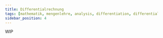 ```yaml
---
title: Differentialrechnung
tags: [mathematik, mengenlehre, analysis, differentiation, differentialrechnung, differential, ableitung]
sidebar_position: 4
---
```


WIP